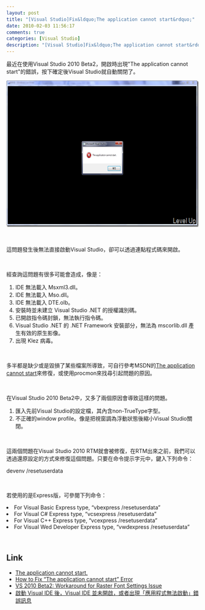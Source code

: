 ```yaml
---
layout: post
title: "[Visual Studio]Fix&ldquo;The application cannot start&rdquo;"
date: 2010-02-03 11:56:17
comments: true
categories: [Visual Studio]
description: "[Visual Studio]Fix&ldquo;The application cannot start&rdquo;"
---
```

<p>最近在使用Visual Studio 2010 Beta2，開啟時出現"The application cannot start"的錯誤，按下確定後Visual Studio就自動關閉了。</p>  <p><img style="border-bottom: 0px; border-left: 0px; display: inline; border-top: 0px; border-right: 0px" title="image" border="0" alt="image" src="\images\posts\13468\image_thumb.png" width="644" height="384" /></a> </p>  <p> </p>  <p>這問題發生後無法直接啟動Visual Studio，卻可以透過連點程式碼來開啟。</p>  <p> </p>  <p>經查詢這問題有很多可能會造成，像是：</p>  <ol>   <li>IDE 無法載入 Msxml3.dll。</li>    <li>IDE 無法載入 Mso.dll。</li>    <li>IDE 無法載入 DTE.olb。 </li>    <li>安裝時並未建立 Visual Studio .NET 的授權識別碼。 </li>    <li>已開啟指令碼封鎖，無法執行指令碼。 </li>    <li>Visual Studio .NET 的 .NET Framework 安裝部分，無法為 mscorlib.dll 產生有效的原生影像。 </li>    <li>出現 Klez 病毒。</li> </ol>  <p> </p>  <p>多半都是缺少或是毀損了某些檔案所導致，可自行參考MSDN的<a href="http://msdn.microsoft.com/en-us/library/ect3fzs0(VS.80).aspx" target="_blank">The application cannot start</a>來修復，或使用procmon來找尋引起問題的原因。</p>  <p> </p>  <p>在Visual Studio 2010 Beta2中，又多了兩個原因會導致這樣的問題。</p>  <ol>   <li>匯入先前Visual Studio的設定檔，其內含non-TrueType字型。</li>    <li>不正確的window profile。像是把視窗調為浮動狀態後縮小Visual Studio關閉。</li> </ol>  <p> </p>  <p>這兩個問題在Visual Studio 2010 RTM就會被修復，在RTM出來之前，我們可以透過還原設定的方式來修復這個問題。只要在命令提示字元中，鍵入下列命令：</p>  <p>devenv /resetuserdata</p>  <p> </p>  <p>若使用的是Express版，可參閱下列命令：</p>  <li>For Visual Basic Express type, “vbexpress /resetuserdata” </li>  <li>For Visual C# Express type, “vcsexpress /resetuserdata” </li>  <li>For Visual C++ Express type, “vcexpress /resetuserdata” </li>  <li>For Visual Wed Developer Express type, “vwdexpress /resetuserdata” </li>  <p> </p>  <h2>Link</h2>  <ul>   <li><a href="http://msdn.microsoft.com/en-us/library/ect3fzs0(VS.80).aspx" target="_blank">The application cannot start.</a> </li>    <li><a href="http://blogs.msdn.com/visualstudio/archive/2009/10/29/how-to-fix-the-application-cannot-start-error.aspx" target="_blank">How to Fix “The application cannot start” Error</a> </li>    <li><a href="http://blogs.msdn.com/visualstudio/archive/2009/10/27/VS-2010-Beta2_3A00_--Workaround-for-Raster-Font-Settings-Issue.aspx" target="_blank">VS 2010 Beta2: Workaround for Raster Font Settings Issue</a></li>    <li><a href="http://support.microsoft.com/kb/306905" target="_blank">啟動 Visual IDE 後，Visual IDE 並未開啟，或者出現「應用程式無法啟動」錯誤訊息</li> </ul>